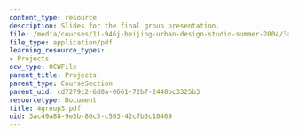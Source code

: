 ```yaml
---
content_type: resource
description: Slides for the final group presentation.
file: /media/courses/11-946j-beijing-urban-design-studio-summer-2004/3ac49a889e3b86c5c56342c7b3c10469_4group3.pdf
file_type: application/pdf
learning_resource_types:
- Projects
ocw_type: OCWFile
parent_title: Projects
parent_type: CourseSection
parent_uid: cd7279c2-6d0a-0661-72b7-2440bc3325b3
resourcetype: Document
title: 4group3.pdf
uid: 3ac49a88-9e3b-86c5-c563-42c7b3c10469
---
```

